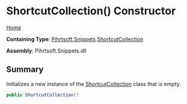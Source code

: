 # ShortcutCollection\(\) Constructor

[Home](../../../../README.md#_top)

**Containing Type**: [Pihrtsoft.Snippets](../../README.md#_top)\.[ShortcutCollection](../README.md#_top)

**Assembly**: Pihrtsoft\.Snippets\.dll

## Summary

Initializes a new instance of the [ShortcutCollection](../README.md#_top) class that is empty\.

```csharp
public ShortcutCollection()
```

